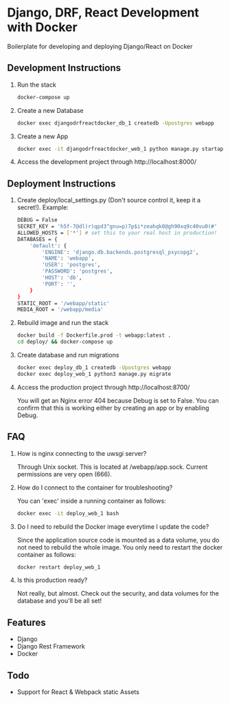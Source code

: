 # Django, DRF, React Development with Docker

Boilerplate for developing and deploying Django/React on Docker

## Development Instructions

1. Run the stack

   ```sh
   docker-compose up
   ```
   

2. Create a new Database

   ```sh
   docker exec djangodrfreactdocker_db_1 createdb -Upostgres webapp
   ```
   

3. Create a new App

   ```sh
   docker exec -it djangodrfreactdocker_web_1 python manage.py startapp dummyApp
   ```
   

4. Access the development project through http://localhost:8000/


## Deployment Instructions

1. Create deploy/local_settings.py (Don't source control it, keep it a secret!). Example:

   ```sh
   DEBUG = False
   SECRET_KEY = 'h5f-7@dl)r)qpd3^gnu=p)7p$i*zeahqk0@gh90xq9c40vu0(#'
   ALLOWED_HOSTS = ['*'] # set this to your real host in production!
   DATABASES = {
       'default': {
           'ENGINE': 'django.db.backends.postgresql_psycopg2',
           'NAME': 'webapp',
           'USER': 'postgres',
           'PASSWORD': 'postgres',
           'HOST': 'db',
           'PORT': '',
       }
   }
   STATIC_ROOT = '/webapp/static'
   MEDIA_ROOT = '/webapp/media'
   ```
   

2. Rebuild image and run the stack

   ```sh
   docker build -f Dockerfile.prod -t webapp:latest .
   cd deploy/ && docker-compose up
   ```
   

3. Create database and run migrations

   ```sh
   docker exec deploy_db_1 createdb -Upostgres webapp
   docker exec deploy_web_1 python3 manage.py migrate
   ```
   

4. Access the production project through http://localhost:8700/

   You will get an Nginx error 404 because Debug is set to False. You can confirm that this is working either by creating an app or by enabling Debug.
   

## FAQ
1. How is nginx connecting to the uwsgi server?

   Through Unix socket. This is located at /webapp/app.sock. Current permissions are very open (666).
   

2. How do I connect to the container for troubleshooting?

   You can 'exec' inside a running container as follows:
   ```sh
   docker exec -it deploy_web_1 bash
   ```
   

3. Do I need to rebuild the Docker image everytime I update the code?

   Since the application source code is mounted as a data volume, you do not need to rebuild the whole image. You only need to restart the docker container as follows:
   ```sh
   docker restart deploy_web_1
   ```
   

4. Is this production ready?

   Not really, but almost. Check out the security, and data volumes for the database and you'll be all set!
   

## Features
- Django
- Django Rest Framework
- Docker

## Todo
- Support for React & Webpack static Assets
